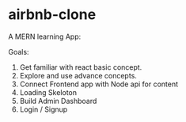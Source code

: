 # airbnb-clone
A MERN learning App:

Goals:
1. Get familiar with react basic concept.
2. Explore and use advance concepts.
3. Connect Frontend app with Node api for content
4. Loading Skeloton
5. Build Admin Dashboard
6. Login / Signup


